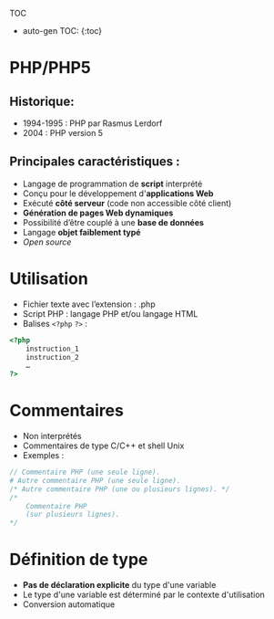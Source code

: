 TOC
* auto-gen TOC:
{:toc}

PHP/PHP5
===

Historique:
---
- 1994-1995 : PHP par Rasmus Lerdorf
- 2004 : PHP version 5

Principales caractéristiques :
---
- Langage de programmation de **script** interprété 
- Conçu pour le développement d'**applications Web**
- Exécuté **côté serveur** (code non accessible côté client)
- **Génération de pages Web dynamiques**
- Possibilité d’être couplé à une **base de données**
- Langage **objet faiblement typé**
- _Open source_

Utilisation
===

- Fichier texte avec l’extension : .php
- Script PHP : langage PHP et/ou langage HTML
- Balises `<?php` `?>` :
```php
<?php
    instruction_1
    instruction_2
    …
?>
```

Commentaires
===
- Non interprétés
- Commentaires de type C/C++ et shell Unix 
- Exemples :
```php
// Commentaire PHP (une seule ligne).
# Autre commentaire PHP (une seule ligne).
/* Autre commentaire PHP (une ou plusieurs lignes). */
/*
    Commentaire PHP
    (sur plusieurs lignes).
*/
```

Définition de type
===
- **Pas de déclaration explicite** du type d'une variable
- Le type d'une variable est déterminé par le contexte d'utilisation
- Conversion automatique
